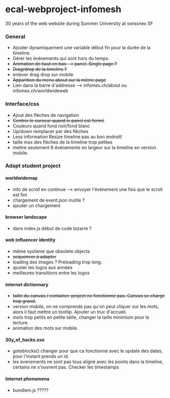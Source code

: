 # ecal-webproject-infomesh
30 years of the web website during Summer University at swissnex SF

### General
- Ajouter dynamiquement une variable début fin pour la durée de la timeline.
- Gérer les événements qui sont hors du temps. 
- ~~Animation de haut en bas --> panel. Single page ?~~
- ~~Drag/drop de la timeline ?~~
- enlever drag drop sur mobile
- ~~Apparition du menu about sur la même page~~
- Lien dans la barre d'addresse --> infomes.ch/about  ou infomes.ch/worldwideweb

### Interface/css
- Ajout des flèches de navigation
- ~~Centrer le curseur quand le panel est fermé~~
- Couleurs quand fond noir/fond blanc
- Up/down remplacer par des flèches
- Less information Resize timeline pas au bon endroit!
- taille max des flèches de la timeline trop petites 
- mettre seulement 6 événements en largeur sur la timeline en version mobile. 

### Adapt student project
#### worldwidemap
- info de scroll en continue --> envoyer l'événement une fois que le scroll est fini
- chargement de event.json inutile ?
- ajouter un chargement

#### browser landscape
- dans index.js début de code bizarre ?

#### web influencer identity
- même système que obsolete objects
- ~~sequencer à adapter~~
- loading des images ? Preloading trop long.
- ajuster les logos aux années
- meilleures transitions entre les logos

#### internet dictionnary
- ~~taille du canvas / container-project ne fonctionne pas. Canvas se charge trop grand.~~
- version mobile, on ne comprends pas qu'on peut cliquer sur les mots, alors il faut mettre un tooltip. Ajouter un truc d'accueil.
- mots trop petits en petite taille, changer la taille minimium pour la lecture.
- animation des mots sur mobile.

#### 30y_of_hacks.exe
- gotoblocks() changer pour que ca fonctionne avec le update des dates, pour l'instant prends un id.
- les evenements ne sont pas tous aligné avec les points dans la timeline, certains ne s'ouvrent pas. Checker les timestamps

#### Internet phenomena 
- bundlem.js ?????









